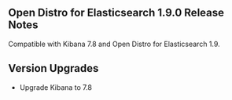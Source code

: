 ## Open Distro for Elasticsearch 1.9.0 Release Notes

Compatible with Kibana 7.8 and Open Distro for Elasticsearch 1.9.

## Version Upgrades
- Upgrade Kibana to 7.8
